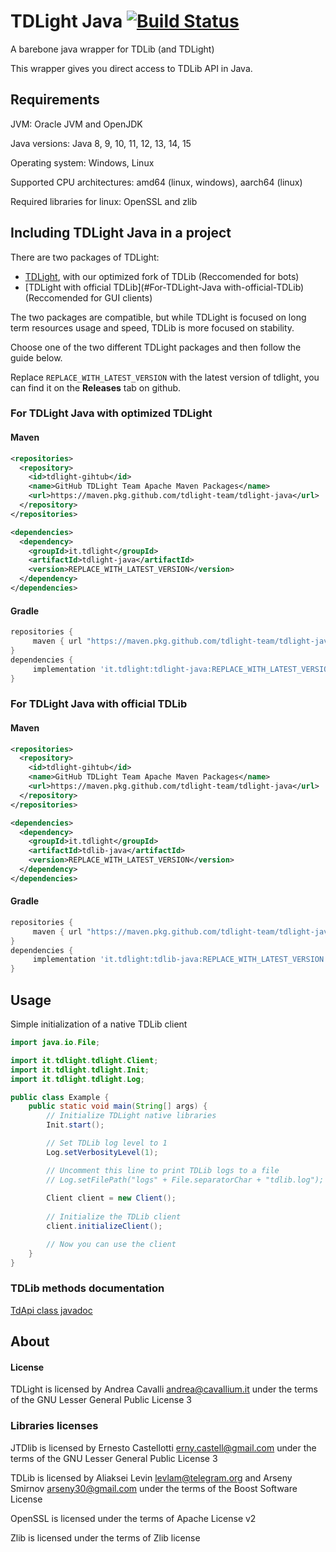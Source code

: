 TDLight Java [![Build Status](https://travis-ci.org/tdlight-team/tdlight-java.svg?branch=td-dev)](https://travis-ci.org/tdlight-team/tdlight-java)
====================

A barebone java wrapper for TDLib (and TDLight)

This wrapper gives you direct access to TDLib API in Java.

## Requirements
JVM: Oracle JVM and OpenJDK

Java versions: Java 8, 9, 10, 11, 12, 13, 14, 15

Operating system: Windows, Linux

Supported CPU architectures: amd64 (linux, windows), aarch64 (linux)

Required libraries for linux: OpenSSL and zlib

## Including TDLight Java in a project

There are two packages of TDLight:
  - [TDLight](#For-TDLight-Java-with-optimized-TDLight), with our optimized fork of TDLib (Reccomended for bots)
  - [TDLight with official TDLib](#For-TDLight-Java with-official-TDLib) (Reccomended for GUI clients)

The two packages are compatible, but while TDLight is focused on long term resources usage and speed, TDLib is more focused on stability.

Choose one of the two different TDLight packages and then follow the guide below.

Replace `REPLACE_WITH_LATEST_VERSION` with the latest version of tdlight, you can find it on the **Releases** tab on github.
### For TDLight Java with optimized TDLight
#### Maven
```xml
<repositories>
  <repository>
    <id>tdlight-gihtub</id>
    <name>GitHub TDLight Team Apache Maven Packages</name>
    <url>https://maven.pkg.github.com/tdlight-team/tdlight-java</url>
  </repository>
</repositories>

<dependencies>
  <dependency>
    <groupId>it.tdlight</groupId>
    <artifactId>tdlight-java</artifactId>
    <version>REPLACE_WITH_LATEST_VERSION</version>
  </dependency>
</dependencies>
```
#### Gradle
```groovy
repositories {
     maven { url "https://maven.pkg.github.com/tdlight-team/tdlight-java" }
}
dependencies {
     implementation 'it.tdlight:tdlight-java:REPLACE_WITH_LATEST_VERSION'
}
```
### For TDLight Java with official TDLib
#### Maven
```xml
<repositories>
  <repository>
    <id>tdlight-gihtub</id>
    <name>GitHub TDLight Team Apache Maven Packages</name>
    <url>https://maven.pkg.github.com/tdlight-team/tdlight-java</url>
  </repository>
</repositories>

<dependencies>
  <dependency>
    <groupId>it.tdlight</groupId>
    <artifactId>tdlib-java</artifactId>
    <version>REPLACE_WITH_LATEST_VERSION</version>
  </dependency>
</dependencies>
```
#### Gradle
```groovy
repositories {
     maven { url "https://maven.pkg.github.com/tdlight-team/tdlight-java" }
}
dependencies {
     implementation 'it.tdlight:tdlib-java:REPLACE_WITH_LATEST_VERSION'
}
```

## Usage
Simple initialization of a native TDLib client
```java
import java.io.File;

import it.tdlight.tdlight.Client;
import it.tdlight.tdlight.Init;
import it.tdlight.tdlight.Log;

public class Example {
    public static void main(String[] args) {
        // Initialize TDLight native libraries
        Init.start();

        // Set TDLib log level to 1
        Log.setVerbosityLevel(1);

        // Uncomment this line to print TDLib logs to a file
        // Log.setFilePath("logs" + File.separatorChar + "tdlib.log");
        
        Client client = new Client();
        
        // Initialize the TDLib client
        client.initializeClient();

        // Now you can use the client
    }
}
```

### TDLib methods documentation
[TdApi class javadoc](https://tdlight-team.github.io/tdlib-docs)

## About
#### License
TDLight is licensed by Andrea Cavalli <andrea@cavallium.it> under the terms of the GNU Lesser General Public License 3

### Libraries licenses

JTDlib is licensed by Ernesto Castellotti <erny.castell@gmail.com> under the terms of the GNU Lesser General Public License 3

TDLib is licensed by Aliaksei Levin <levlam@telegram.org> and Arseny Smirnov <arseny30@gmail.com> under the terms of the Boost Software License				

OpenSSL is licensed under the terms of Apache License v2

Zlib is licensed under the terms of Zlib license
